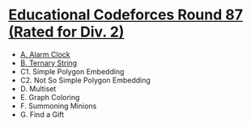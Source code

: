 # [Educational Codeforces Round 87 (Rated for Div. 2)](https://codeforces.com/contest/1354)

- [A.  Alarm Clock](https://github.com/wingkwong/codeforces/blob/master/1354/A.cpp)
- [B.  Ternary String](https://github.com/wingkwong/codeforces/blob/master/1354/B.cpp)
- C1. Simple Polygon Embedding
- C2. Not So Simple Polygon Embedding
- D.  Multiset
- E.  Graph Coloring
- F.  Summoning Minions
- G.  Find a Gift